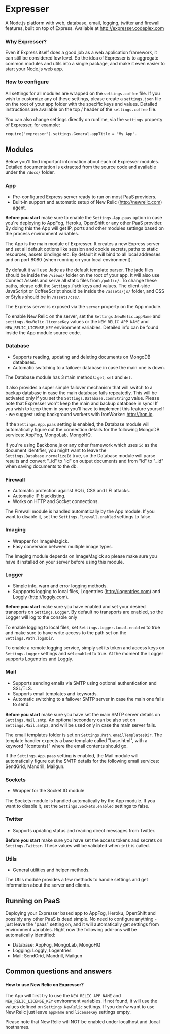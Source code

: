 # Expresser

A Node.js platform with web, database, email, logging, twitter and firewall features, built on top of Express.
Available at http://expresser.codeplex.com


### Why Expresser?

Even if Express itself does a good job as a web application framework, it can still be considered low level.
So the idea of Expresser is to aggregate common modules and utils into a single package, and make it even easier to
start your Node.js web app.


### How to configure

All settings for all modules are wrapped on the `settings.coffee` file. If you wish to customize any of
these settings, please create a `settings.json` file on the root of your app folder with the specific keys
and values. Detailed instructions are available on the top / header of the `settings.coffee` file.

You can also change settings directly on runtime, via the `settings` property of Expresser, for example:

    require("expresser").settings.General.appTitle = "My App".


## Modules

Below you'll find important information about each of Expresser modules. Detailed documentation is extracted from
the source code and available under the `/docs/` folder.


### App
*   Pre-configured Express server ready to run on most PaaS providers.
*   Built-in support and automatic setup of New Relic (http://newrelic.com)  agent.

**Before you start** make sure to enable the `Settings.App.paas` option in case you're deploying to
AppFog, Heroku, OpenShift or any other PaaS provider. By doing this the App will get IP, ports and
other modules settings based on the process environment variables.

The App is the main module of Expresser. It creates a new Express server and set all default options like
session and cookie secrets, paths to static resources, assets bindings etc. By default it will bind to all
local addresses and on port 8080 (when running on your local environment).

By default it will use Jade as the default template parser. The jade files should be inside the `/views/`
folder on the root of your app.  It will also use Connect Assets and serve all static files from `/public/`.
To change these paths, please edit the `Settings.Path` keys and values. The client-side JavaScript or CoffeeScript
should be inside the `/assets/js/` folder, and CSS or Stylus should be in `/assets/css/`.

The Express server is exposed via the `server` property on the App module.

To enable New Relic on the server, set the `Settings.NewRelic.appName` and `settings.NewRelic.licenseKey` values
or the `NEW_RELIC_APP_NAME` and `NEW_RELIC_LICENSE_KEY` environment variables. Detailed info can be found
inside the App module source code.


### Database
*   Supports reading, updating and deleting documents on MongoDB databases.
*   Automatic switching to a failover database in case the main one is down.

The Database module has 3 main methods: `get`, `set` and `del`.

It also provides a super simple failover mechanism that will switch to a backup database in case the main
database fails repeatedly. This will be activated only if you set the `Settings.Database.connString2` value.
Please note that Expresser won't keep the main and backup database in sync! If you wish to keep them in sync
you'll have to implement this feature yourself - we suggest using background workers with IronWorker: http://iron.io.

If the `Settings.App.paas` setting is enabled, the Database module will automatically figure out the connection details for
the following MongoDB services: AppFog, MongoLab, MongoHQ.

If you're using Backbone.js or any other framework which uses `id` as the document identifier, you might want to leave
the `Settings.Database.normalizeId` true, so the Database module will parse results and convert "_id" to "id" on
output documents and from "id" to "_id" when saving documents to the db.


### Firewall
*   Automatic protection against SQLi, CSS and LFI attacks.
*   Automatic IP blacklisting.
*   Works on HTTP and Socket connections.

The Firewall module is handled automatically by the App module. If you want to disable it,
set the `Settings.Firewall.enabled` settings to false.


### Imaging
*   Wrapper for ImageMagick.
*   Easy conversion between multiple image types.

The Imaging module depends on ImageMagick so please make sure you have it installed on your server
before using this module.


### Logger
*   Simple info, warn and error logging methods.
*   Suppports logging to local files, Logentries (http://logentries.com) and Loggly (http://loggly.com).

**Before you start** make sure you have enabled and set your desired transports on `Settings.Logger`.
By default no transports are enabled, so the Logger will log to the console only

To enable logging to local files, set `Settings.Logger.Local.enabled` to true and make sure to have write
access to the path set on the `Settings.Path.logsDir`.

To enable a remote logging service, simply set its token and access keys on `Settings.Logger` settings
and set `enabled` to true. At the moment the Logger supports Logentries and Loggly.


### Mail
*   Supports sending emails via SMTP using optional authentication and SSL/TLS.
*   Supports email templates and keywords.
*   Automatic switching to a failover SMTP server in case the main one fails to send.

**Before you start** make sure you have set the main SMTP server details on `Settings.Mail.smtp`. An optional
secondary can be also set on `Settings.Mail.smtp2`, and will be used only in case the main server fails.

The email templates folder is set on `Settings.Path.emailTemplatesDir`. The template handler expects a base
template called "base.html", with a keyword "{contents}" where the email contents should go.

If the `Settings.App.paas` setting is enabled, the Mail module will automatically figure out the SMTP details for
the following email services: SendGrid, Mandrill, Mailgun.


### Sockets
*   Wrapper for the Socket.IO module

The Sockets module is handled automatically by the App module. If you want to disable it,
set the `Settings.Sockets.enabled` settings to false.


### Twitter
*   Supports updating status and reading direct messages from Twitter.

**Before you start** make sure you have set the access tokens and secrets on `Settings.Twitter`. These values
will be validated when `init` is called.


### Utils
*   General utilities and helper methods.

The Utils module provides a few methods to handle settings and get information about the server and clients.


## Running on PaaS

Deploying your Expresser based app to AppFog, Heroku, OpenShift and possibly any other PaaS is dead simple.
No need to configure anything - just leave the "paas" setting on, and it will automatically get settings
from environment variables. Right now the following add-ons will be automatically identified:

*   Database: AppFog, MongoLab, MongoHQ
*   Logging: Loggly, Logentries
*   Mail: SendGrid, Mandrill, Mailgun


## Common questions and answers

#### How to use New Relic on Expresser?

The App will first try to use the `NEW_RELIC_APP_NAME` and `NEW_RELIC_LICENSE_KEY` environment variables.
If not found, it will use the values defined on `Settings.NewRelic` settings. If you don'w want to use
New Relic just leave `appName` and `licenseKey` settings empty.

Please note that New Relic will NOT be enabled under localhost and .local hostnames.
